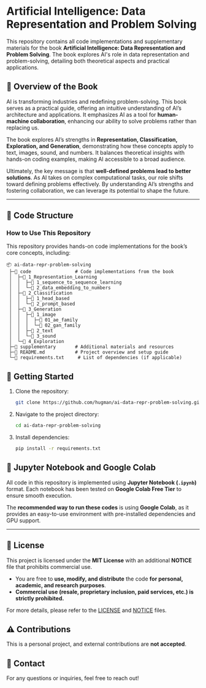 # Artificial Intelligence: Data Representation and Problem Solving

This repository contains all code implementations and supplementary materials for the book **Artificial Intelligence: Data Representation and Problem Solving**. The book explores AI's role in data representation and problem-solving, detailing both theoretical aspects and practical applications.

## 📖 Overview of the Book

AI is transforming industries and redefining problem-solving. This book serves as a practical guide, offering an intuitive understanding of AI’s architecture and applications. It emphasizes AI as a tool for **human-machine collaboration**, enhancing our ability to solve problems rather than replacing us.

The book explores AI’s strengths in **Representation, Classification, Exploration, and Generation**, demonstrating how these concepts apply to text, images, sound, and numbers. It balances theoretical insights with hands-on coding examples, making AI accessible to a broad audience.

Ultimately, the key message is that **well-defined problems lead to better solutions**. As AI takes on complex computational tasks, our role shifts toward defining problems effectively. By understanding AI’s strengths and fostering collaboration, we can leverage its potential to shape the future.

---

## 📂 Code Structure

### How to Use This Repository
This repository provides hands-on code implementations for the book’s core concepts, including:

```
📦 ai-data-repr-problem-solving
 ├─📂 code                # Code implementations from the book
 │  ├─📂 1_Representation_Learning
 │  │  ├─📂 1_sequence_to_sequence_learning
 │  │  └─📂 2_data_embedding_to_numbers
 │  ├─📂 2_Classification
 │  │  ├─📂 1_head_based
 │  │  └─📂 2_prompt_based
 │  ├─📂 3_Generation
 │  │  ├─📂 1_image
 │  │  │  ├─📂 01_ae_family
 │  │  │  └─📂 02_gan_family
 │  │  ├─📂 2_text
 │  │  └─📂 3_sound
 │  └─📂 4_Exploration
 ├─📂 supplementary       # Additional materials and resources
 ├─📜 README.md           # Project overview and setup guide
 └─📜 requirements.txt     # List of dependencies (if applicable)
```

## 🚀 Getting Started

1. Clone the repository:
   ```bash
   git clone https://github.com/hugman/ai-data-repr-problem-solving.git
   ```
2. Navigate to the project directory:
   ```bash
   cd ai-data-repr-problem-solving
   ```
3. Install dependencies:
   ```bash
   pip install -r requirements.txt
   ```

## 📝 Jupyter Notebook and Google Colab

All code in this repository is implemented using **Jupyter Notebook (`.ipynb`)** format. Each notebook has been tested on **Google Colab Free Tier** to ensure smooth execution.

The **recommended way to run these codes** is using **Google Colab**, as it provides an easy-to-use environment with pre-installed dependencies and GPU support.

---

## 📜 License

This project is licensed under the **MIT License** with an additional **NOTICE** file that prohibits commercial use.

- You are free to **use, modify, and distribute** the code **for personal, academic, and research purposes**.
- **Commercial use (resale, proprietary inclusion, paid services, etc.) is strictly prohibited.**

For more details, please refer to the [LICENSE](./LICENSE) and [NOTICE](./NOTICE) files.

## ⚠️ Contributions
This is a personal project, and external contributions are **not accepted**.

## 📧 Contact
For any questions or inquiries, feel free to reach out!

